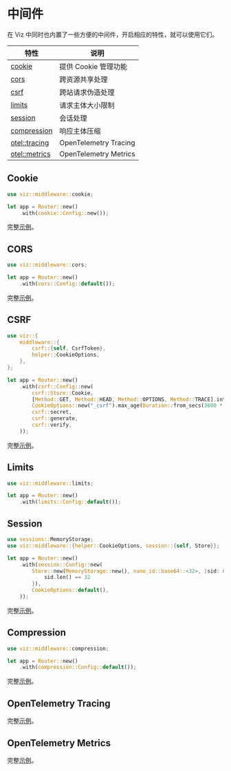 # 中间件

在 Viz 中同时也内置了一些方便的中间件，开启相应的特性，就可以使用它们。

| 特性                             | 说明                  |
| -------------------------------- | --------------------- |
| [cookie][m:cookie]               | 提供 Cookie 管理功能   |
| [cors][m:cors]                   | 跨资源共享处理        |
| [csrf][m:csrf]                   | 跨站请求伪造处理      |
| [limits][m:limits]               | 请求主体大小限制      |
| [session][m:session]             | 会话处理              |
| [compression][m:compression]     | 响应主体压缩          |
| [otel::tracing][m:otel::tracing] | OpenTelemetry Tracing |
| [otel::metrics][m:otel::metrics] | OpenTelemetry Metrics |

## Cookie

```rust
use viz::middleware::cookie;

let app = Router::new()
    .with(cookie::Config::new());
```

完整[示例](https://github.com/viz-rs/viz/tree/0.4.x/examples/session)。

## CORS

```rust
use viz::middleware::cors;

let app = Router::new()
    .with(cors::Config::default());
```

完整[示例](https://github.com/viz-rs/viz/tree/0.4.x/examples/cors)。

## CSRF

```rust
use viz::{
    middleware::{
        csrf::{self, CsrfToken},
        helper::CookieOptions,
    },
};

let app = Router::new()
    .with(csrf::Config::new(
        csrf::Store::Cookie,
        [Method::GET, Method::HEAD, Method::OPTIONS, Method::TRACE].into(),
        CookieOptions::new("_csrf").max_age(Duration::from_secs(3600 * 24)),
        csrf::secret,
        csrf::generate,
        csrf::verify,
    ));
```

完整[示例](https://github.com/viz-rs/viz/tree/0.4.x/examples/csrf)。

## Limits

```rust
use viz::middleware::limits;

let app = Router::new()
    .with(limits::Config::default());
```

## Session

```rust
use sessions::MemoryStorage;
use viz::middleware::{helper::CookieOptions, session::{self, Store}};

let app = Router::new()
    .with(session::Config::new(
        Store::new(MemoryStorage::new(), nano_id::base64::<32>, |sid: &str| {
            sid.len() == 32
        }),
        CookieOptions::default(),
    ));
```

完整[示例](https://github.com/viz-rs/viz/tree/0.4.x/examples/session)。

## Compression

```rust
use viz::middleware::compression;

let app = Router::new()
    .with(compression::Config::default());
```

完整[示例](https://github.com/viz-rs/viz/tree/0.4.x/examples/compression)。

## OpenTelemetry Tracing

完整[示例](https://github.com/viz-rs/viz/tree/0.4.x/examples/otel/tracing)。

## OpenTelemetry Metrics

完整[示例](https://github.com/viz-rs/viz/tree/0.4.x/examples/otel/metrics)。

[m:cookie]: https://docs.rs/viz-core/0.4.x/viz_core/middleware/cookie
[m:cors]: https://docs.rs/viz-core/0.4.x/viz_core/middleware/cors
[m:csrf]: https://docs.rs/viz-core/0.4.x/viz_core/middleware/csrf
[m:limits]: https://docs.rs/viz-core/0.4.x/viz_core/middleware/limits
[m:session]: https://docs.rs/viz-core/0.4.x/viz_core/middleware/session
[m:compression]: https://docs.rs/viz-core/0.4.x/viz_core/middleware/compression
[m:otel::tracing]: https://docs.rs/viz-core/0.4.x/viz_core/middleware/otel/tracing
[m:otel::metrics]: https://docs.rs/viz-core/0.4.x/viz_core/middleware/otel/metrics
